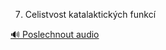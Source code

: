 
7. Celistvost katalaktických funkcí

[🔊 Poslechnout audio](/data/7-paragraphs/audio/chapter_49/para_008-7-Celistvost-katalaktickch-funkc.mp3)
